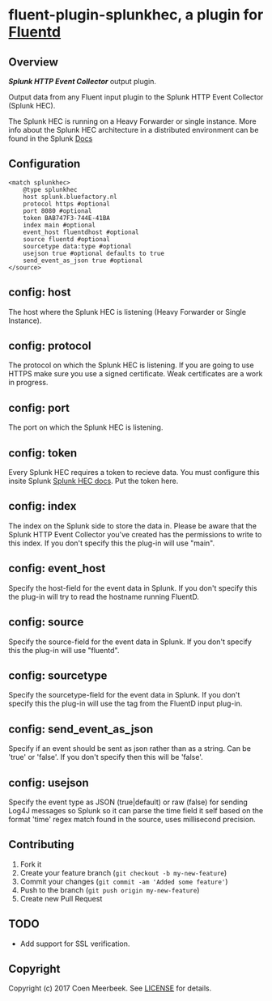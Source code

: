 # fluent-plugin-splunkhec, a plugin for [Fluentd](http://fluentd.org)

## Overview

***Splunk HTTP Event Collector*** output plugin.

Output data from any Fluent input plugin to the Splunk HTTP Event Collector (Splunk HEC).

The Splunk HEC is running on a Heavy Forwarder or single instance. More info about the Splunk HEC architecture in a distributed environment can be found in the Splunk [Docs](http://dev.splunk.com/view/event-collector/SP-CAAAE73)

## Configuration

```config
<match splunkhec>
    @type splunkhec
    host splunk.bluefactory.nl
    protocol https #optional
    port 8080 #optional
    token BAB747F3-744E-41BA
    index main #optional
    event_host fluentdhost #optional
    source fluentd #optional
    sourcetype data:type #optional
    usejson true #optional defaults to true
    send_event_as_json true #optional
</source>
```

## config: host

The host where the Splunk HEC is listening (Heavy Forwarder or Single Instance).

## config: protocol

The protocol on which the Splunk HEC is listening. If you are going to use HTTPS make sure you use a signed certificate. Weak certificates are a work in progress.

## config: port

The port on which the Splunk HEC is listening.

## config: token

Every Splunk HEC requires a token to recieve data. You must configure this insite Splunk [Splunk HEC docs](http://docs.splunk.com/Documentation/Splunk/latest/Data/UsetheHTTPEventCollector).
Put the token here.

## config: index

The index on the Splunk side to store the data in. Please be aware that the Splunk HTTP Event Collector you've created has the permissions to write to this index. If you don't specify this the plug-in will use "main".

## config: event_host

Specify the host-field for the event data in Splunk. If you don't specify this the plug-in will try to read the hostname running FluentD.

## config: source

Specify the source-field for the event data in Splunk. If you don't specify this the plug-in will use "fluentd".

## config: sourcetype

Specify the sourcetype-field for the event data in Splunk. If you don't specify this the plug-in will use the tag from the FluentD input plug-in.

## config: send_event_as_json

Specify if an event should be sent as json rather than as a string. Can be 'true' or 'false'. If you don't specify then this will be 'false'.

## config: usejson

Specify the event type as JSON (true|default) or raw (false) for sending Log4J messages so Splunk so it can parse the time field it self based on the format 'time' regex match found in the source, uses millisecond precision.

## Contributing

1. Fork it
2. Create your feature branch (`git checkout -b my-new-feature`)
3. Commit your changes (`git commit -am 'Added some feature'`)
4. Push to the branch (`git push origin my-new-feature`)
5. Create new Pull Request

## TODO

* Add support for SSL verification.
 
## Copyright

Copyright (c) 2017 Coen Meerbeek. See [LICENSE](LICENSE) for details.
